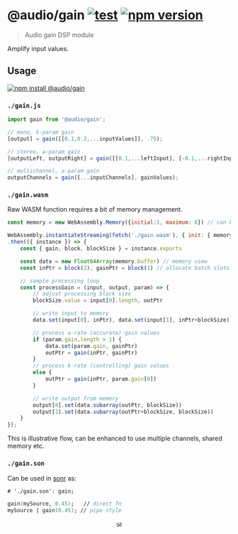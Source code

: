 # @audio/gain [![test](https://github.com/audiojs/gain/actions/workflows/test.yml/badge.svg)](https://github.com/audiojs/gain/actions/workflows/test.yml) [![npm version](https://img.shields.io/npm/v/@audio/gain)](http://npmjs.org/@audio/gain)

> Audio gain DSP module

Amplify input values.

## Usage

[![npm install @audio/gain](https://nodei.co/npm/@audio/gain.png?mini=true)](https://npmjs.org/package/@audio/gain/)


### `./gain.js`

```js
import gain from '@audio/gain';

// mono, k-param gain
[output] = gain([[0.1,0.2,...inputValues]], .75);

// stereo, a-param gain
[outputLeft, outputRight] = gain([[0.1,...leftInput], [-0.1,...rightInput]], [.5,.6,...gainValues]);

// multichannel, a-param gain
outputChannels = gain([...inputChannels], gainValues);
```

### `./gain.wasm`

Raw WASM function requires a bit of memory management.

```js
const memory = new WebAssembly.Memory({initial:1, maximum: 8}) // can be shared

WebAssembly.instantiateStreaming(fetch('./gain.wasm'), { init: { memory } })
.then(({ instance }) => {
	const { gain, block, blockSize } = instance.exports

	const data = new Float64Array(memory.buffer) // memory view
	const inPtr = block(2), gainPtr = block(1) // allocate batch slots for audio buffers

	// sample processing loop
	const processGain = (input, output, param) => {
		// adjust processing block size
		blockSize.value = input[0].length, outPtr

		// write input to memory
		data.set(input[0], inPtr), data.set(input[1], inPtr+blockSize)

		// process a-rate (accurate) gain values
		if (param.gain.length > 1) {
			data.set(param.gain, gainPtr)
			outPtr = gain(inPtr, gainPtr)
		}
		// process k-rate (controlling) gain values
		else {
			outPtr = gain(inPtr, param.gain[0])
		}

		// write output from memory
		output[0].set(data.subarray(outPtr, blockSize))
		output[1].set(data.subarray(outPtr+blockSize, blockSize))
	}
});
```

This is illustrative flow, can be enhanced to use multiple channels, shared memory etc.

<!-- It uses [simplest malloc](https://github.com/rain-1/awesome-allocators/blob/master/bump.md), which serves init purpose. -->

<!-- To get familiar with memory pointers, see the [tutorial](https://wasmbyexample.dev/examples/reading-and-writing-audio/reading-and-writing-audio.assemblyscript.en-us.html). -->


### `./gain.son`

Can be used in [sonr](https://github.com/audio-lab/sonr) as:

```fs
# './gain.son': gain;

gain(mySource, 0.45);	// direct fn
mySource | gain(0.45); // pipe style
```


<!--
### `./gain-stream.js`

```js
var Generator = require('audio-generator/stream');
var Gain = require('@audio/gain/stream');
var Speaker = require('audio-speaker/stream');

var generator = Generator({ duration: 2 });
var gain = Gain(0.5);
var speaker = Speaker();

generator.pipe(gain).pipe(speaker);
```

#### Pull-stream

```js
var generator = require('audio-generator/pull');
var gain = require('@audio/gain/pull');
var speaker = require('audio-speaker/pull');
var pull = require('pull-stream/pull');

pull(
	generator(Math.random, { duration: 2 }),
	gain({ volume: .4 }),
	speaker()
);
```
-->

<!--

Command:

```sh
$ cat sample.wav | gain --volume 0.5 | speaker
```
-->

<!--
## Related

> [audio-generator](https://github.com/audiojs/audio-generator) — generate stream with a function.<br/>
> [audio-speaker](https://github.com/audiojs/audio-speaker) — output stream to node/browser speaker.<br/>
> [GainNode](https://developer.mozilla.org/en-US/docs/Web/API/GainNode) — gain node in web-audio-api.</br>
> [pcm-volume](https://npmjs.org/package/pcm-volume) — similar package, volume is taken as tangential.</br>
-->

<p align=center>🕉</p>
